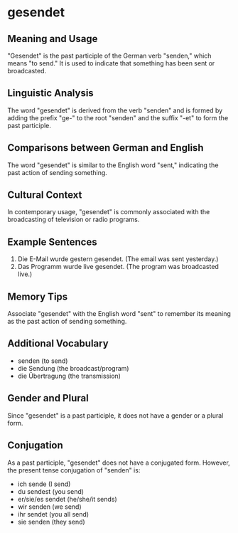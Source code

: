 # gesendet
## Meaning and Usage
"Gesendet" is the past participle of the German verb "senden," which means "to send." It is used to indicate that something has been sent or broadcasted.

## Linguistic Analysis
The word "gesendet" is derived from the verb "senden" and is formed by adding the prefix "ge-" to the root "senden" and the suffix "-et" to form the past participle.

## Comparisons between German and English
The word "gesendet" is similar to the English word "sent," indicating the past action of sending something.

## Cultural Context
In contemporary usage, "gesendet" is commonly associated with the broadcasting of television or radio programs.

## Example Sentences
1. Die E-Mail wurde gestern gesendet. (The email was sent yesterday.)
2. Das Programm wurde live gesendet. (The program was broadcasted live.)

## Memory Tips
Associate "gesendet" with the English word "sent" to remember its meaning as the past action of sending something.

## Additional Vocabulary
- senden (to send)
- die Sendung (the broadcast/program)
- die Übertragung (the transmission)

## Gender and Plural
Since "gesendet" is a past participle, it does not have a gender or a plural form.

## Conjugation
As a past participle, "gesendet" does not have a conjugated form. However, the present tense conjugation of "senden" is:
- ich sende (I send)
- du sendest (you send)
- er/sie/es sendet (he/she/it sends)
- wir senden (we send)
- ihr sendet (you all send)
- sie senden (they send)